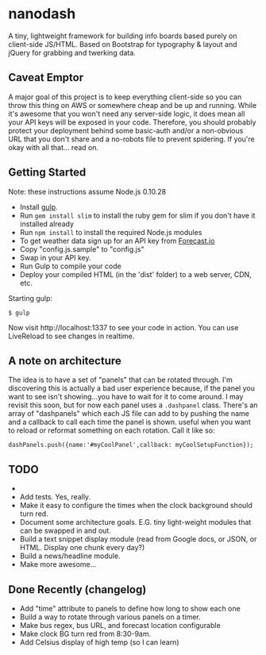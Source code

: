 # nanodash

A tiny, lightweight framework for building info boards based purely on client-side JS/HTML. Based on Bootstrap for typography & layout and jQuery for grabbing and twerking data.

## Caveat Emptor

A major goal of this project is to keep everything client-side so you can throw this thing on AWS or somewhere cheap and be up and running. While it's awesome that you won't need any server-side logic, it does mean all your API keys will be exposed in your code. Therefore, you should probably protect your deployment behind some basic-auth and/or a non-obvious URL that you don't share and a no-robots file to prevent spidering. If you're okay with all that... read on.

## Getting Started

Note: these instructions assume Node.js 0.10.28
  - Install [gulp](https://github.com/gulpjs/gulp/blob/master/docs/getting-started.md).
  - Run `gem install slim` to install the ruby gem for slim if you don't have it installed already
  - Run `npm install` to install the required Node.js modules
  - To get weather data sign up for an API key from [Forecast.io](https://developer.forecast.io/)
  - Copy "config.js.sample" to "config.js"
  - Swap in your API key.
  - Run Gulp to compile your code  
  - Deploy your compiled HTML (in the 'dist' folder) to a web server, CDN, etc.


Starting gulp:

    $ gulp

Now visit http://localhost:1337 to see your code in action. You can use LiveReload to see changes in realtime.


## A note on architecture
The idea is to have a set of "panels" that can be rotated through. I'm discovering this is actually a bad user experience because, if the panel you want to see isn't showing...you have to wait for it to come around. I may revisit this soon, but for now each panel uses a `.dashpanel` class. There's an array of "dashpanels" which each JS file can add to by pushing the name and a callback to call each time the panel is shown. useful when you want to reload or reformat something on each rotation. Call it like so:

`dashPanels.push({name:'#myCoolPanel',callback: myCoolSetupFunction});`


## TODO

-
- Add tests. Yes, really.
- Make it easy to configure the times when the clock background should turn red.
- Document some architecture goals. E.G. tiny light-weight modules that can be swapped in and out.
- Build a text snippet display module (read from Google docs, or JSON, or HTML. Display one chunk every day?)
- Build a news/headline module.
- Make more awesome...


## Done Recently (changelog)
- Add "time" attribute to panels to define how long to show each one
- Build a way to rotate through various panels on a timer.
- Make bus regex, bus URL, and forecast location configurable
- Make clock BG turn red from 8:30-9am.
- Add Celsius display of high temp (so I can learn)

